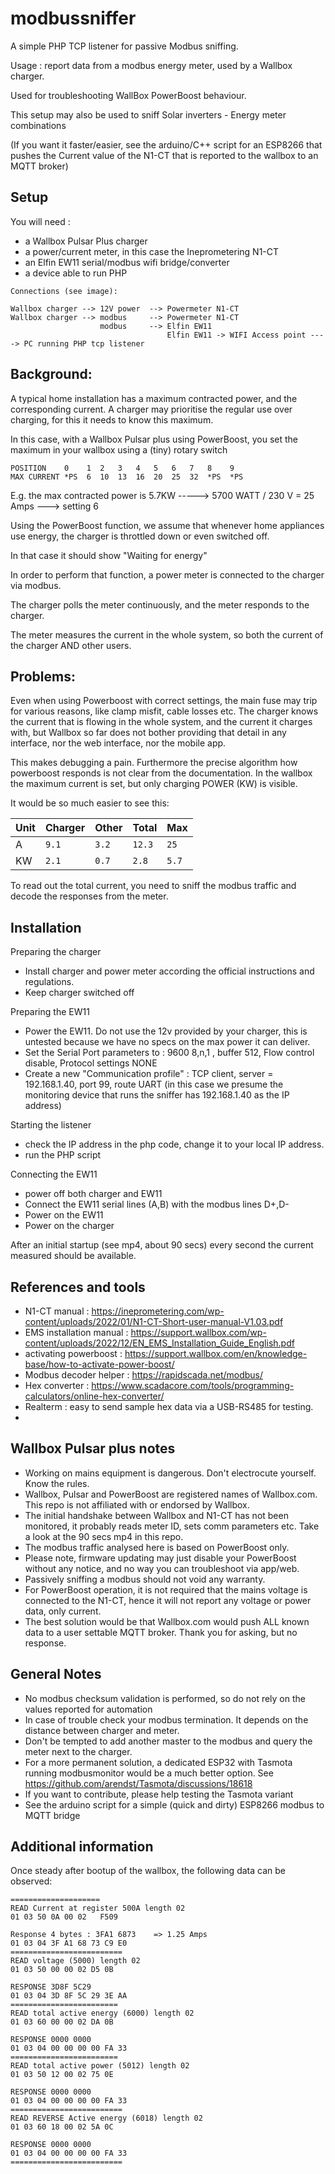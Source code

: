 modbussniffer
==============

A simple PHP TCP listener for passive Modbus sniffing. 

Usage : report data from a modbus energy meter, used by a Wallbox charger. 

Used for troubleshooting WallBox PowerBoost behaviour.

This setup may also be used to sniff Solar inverters - Energy meter combinations

(If you want it faster/easier, see the arduino/C++ script for an ESP8266 that pushes the Current value of the N1-CT that is reported to the wallbox to an MQTT broker)


Setup
--------------
You will need :

- a Wallbox Pulsar Plus charger
- a power/current meter, in this case the Ineprometering N1-CT
- an Elfin EW11 serial/modbus wifi bridge/converter
- a device able to run PHP

```
Connections (see image): 

Wallbox charger --> 12V power  --> Powermeter N1-CT
Wallbox charger --> modbus     --> Powermeter N1-CT
                    modbus     --> Elfin EW11
                                   Elfin EW11 -> WIFI Access point ----> PC running PHP tcp listener
```

Background:
--------------
A typical home installation has a maximum contracted power, and the corresponding current.
A charger may prioritise the regular use over charging, for this it needs to know this maximum.

In this case, with a Wallbox Pulsar plus using PowerBoost, you set the maximum in your wallbox using a (tiny) rotary switch

```
POSITION    0    1  2   3   4   5   6   7   8    9
MAX CURRENT *PS  6  10  13  16  20  25  32  *PS  *PS
```

E.g. the max contracted power is 5.7KW -----> 5700 WATT / 230 V = 25 Amps ---> setting 6  

Using the PowerBoost function, we assume that whenever home appliances use energy, the charger is throttled down or even switched off. 

In that case it should show "Waiting for energy"

In order to perform that function, a power meter is connected to the charger via modbus. 

The charger polls the meter continuously, and the meter responds to the charger.

The meter measures the current in the whole system, so both the current of the charger AND other users.

Problems:
--------------
Even when using Powerboost with correct settings, the main fuse may trip for various reasons, like clamp misfit, cable losses etc. 
The charger knows the current that is flowing in the whole system, and the current it charges with, 
but Wallbox so far does not bother providing that detail in any interface, nor the web interface, nor the mobile app.

This makes debugging a pain. Furthermore the precise algorithm how powerboost responds is not clear from the documentation.
In the wallbox the maximum current is set, but only charging POWER (KW) is visible. 

It would be so much easier to see this:

| Unit | Charger | Other | Total | Max | 
| ---  | ---     | ---   | ---   | --- | 
| A    | `9.1`     | `3.2`   | `12.3`  | `25`  |
| KW   | `2.1`     | `0.7`   |  `2.8` | `5.7` |
 
To read out the total current, you need to sniff the modbus traffic and decode the responses from the meter.

Installation
--------------

Preparing the charger
- Install charger and power meter according the official instructions and regulations.
- Keep charger switched off

Preparing the EW11
- Power the EW11. Do not use the 12v provided by your charger, this is untested because we have no specs on the max power it can deliver.
- Set the Serial Port parameters to : 9600 8,n,1 , buffer 512, Flow control disable, Protocol settings NONE
- Create a new "Communication profile" : TCP client, server = 192.168.1.40, port 99, route UART (in this case we presume the monitoring device that runs the sniffer has 192.168.1.40 as the IP address) 

Starting the listener
- check the IP address in the php code, change it to your local IP address. 
- run the PHP script

Connecting the EW11 
- power off both charger and EW11
- Connect the EW11 serial lines (A,B) with the modbus lines D+,D-
- Power on the EW11
- Power on the charger

After an initial startup (see mp4, about 90 secs) every second the current measured should be available.

References and tools
-----------
- N1-CT manual :  https://ineprometering.com/wp-content/uploads/2022/01/N1-CT-Short-user-manual-V1.03.pdf
- EMS installation manual : https://support.wallbox.com/wp-content/uploads/2022/12/EN_EMS_Installation_Guide_English.pdf
- activating powerboost : https://support.wallbox.com/en/knowledge-base/how-to-activate-power-boost/
- Modbus decoder helper : https://rapidscada.net/modbus/
- Hex converter : https://www.scadacore.com/tools/programming-calculators/online-hex-converter/
- Realterm : easy to send sample hex data via a USB-RS485 for testing.
- 

Wallbox Pulsar plus notes
-----
- Working on mains equipment is dangerous. Don't electrocute yourself. Know the rules.
- Wallbox, Pulsar and PowerBoost are registered names of Wallbox.com. This repo is not affiliated with or endorsed by Wallbox.
- The initial handshake between Wallbox and N1-CT has not been monitored, it probably reads meter ID, sets comm parameters etc. Take a look at the 90 secs mp4 in this repo.
- The modbus traffic analysed here is based on PowerBoost only.
- Please note, firmware updating may just disable your PowerBoost without any notice, and no way you can troubleshoot via app/web.
- Passively sniffing a modbus should not void any warranty.
- For PowerBoost operation, it is not required that the mains voltage is connected to the N1-CT, hence it will not report any voltage or power data, only current.
- The best solution would be that Wallbox.com would push ALL known data to a user settable MQTT broker. Thank you for asking, but no response.

General Notes
-------------
- No modbus checksum validation is performed, so do not rely on the values reported for automation
- In case of trouble check your modbus termination. It depends on the distance between charger and meter.
- Don't be tempted to add another master to the modbus and query the meter next to the charger. 
- For a more permanent solution, a dedicated ESP32 with Tasmota running modbusmonitor would be a much better option. See https://github.com/arendst/Tasmota/discussions/18618 
- If you want to contribute, please help testing the Tasmota variant
- See the arduino script for a simple (quick and dirty) ESP8266 modbus to MQTT bridge


Additional information
----------------------
Once steady after bootup of the wallbox, the following data can be observed:
```
====================
READ Current at register 500A length 02 
01 03 50 0A 00 02   F509 

Response 4 bytes : 3FA1 6873 	=> 1.25 Amps
01 03 04 3F A1 68 73 C9 E0 
=========================
READ voltage (5000) length 02
01 03 50 00 00 02 D5 0B 

RESPONSE 3D8F 5C29 
01 03 04 3D 8F 5C 29 3E AA 
========================
READ total active energy (6000) length 02
01 03 60 00 00 02 DA 0B 

RESPONSE 0000 0000
01 03 04 00 00 00 00 FA 33 
========================
READ total active power (5012) length 02
01 03 50 12 00 02 75 0E 

RESPONSE 0000 0000
01 03 04 00 00 00 00 FA 33 
=========================
READ REVERSE Active energy (6018) length 02
01 03 60 18 00 02 5A 0C 

RESPONSE 0000 0000
01 03 04 00 00 00 00 FA 33
=========================
```
